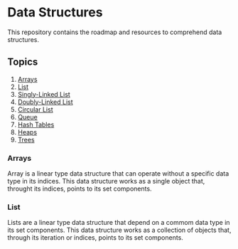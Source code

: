 # Data Structures

This repository contains the roadmap and resources to comprehend data structures.

## Topics

1. [Arrays](Arrays)
2. [List](List)
3. [Singly-Linked List]()
4. [Doubly-Linked List]()
5. [Circular List]()
6. [Queue]()
7. [Hash Tables]()
8. [Heaps]()
9. [Trees]()

### Arrays

Array is a linear type data structure that can operate without a specific data type in its indices. This data structure works as a single object that, throught its indices, points to its set components.

### List

Lists are a linear type data structure that depend on a commom data type in its set components. This data structure works as a collection of objects that, through its iteration or indices, points to its set components.
